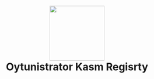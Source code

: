 <h1 align="center">
  <br>
  <img width="150" src="https://avatars.githubusercontent.com/u/3594944?v=4">
  <br>
  Oytunistrator Kasm Regisrty
  <br>
</h1>

